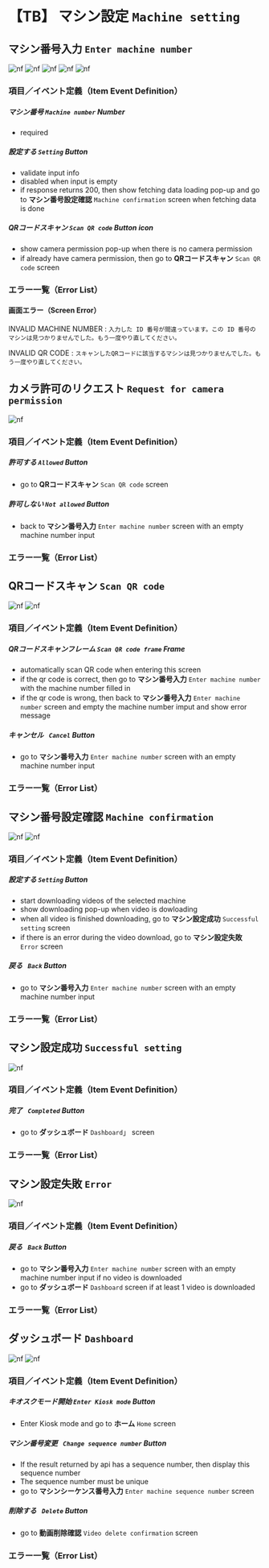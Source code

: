 # 【TB】 **マシン設定**  `Machine setting`  

## **マシン番号入力**  `Enter machine number`

![nf](image/jp/tb/201setting_machine/MachineNumbersettings.png)
![nf](image/jp/tb/201setting_machine/MachineNumbersettingsscanqr.png)
![nf](image/jp/tb/201setting_machine/MachineNumbersettingsError.png)
![nf](image/jp/tb/201setting_machine/MachineNumbersettingsscanqrError.png)
![nf](image/jp/tb/201setting_machine/MachinesettingLoading.png)

### 項目／イベント定義（Item Event Definition）

##### マシン番号  `Machine number`  **Number**

- required

##### 設定する  `Setting`  **Button**

- validate input info
- disabled when input is empty
- if response returns 200, then show fetching data loading pop-up and go to **マシン番号設定確認**   `Machine confirmation` screen when fetching data is done

##### QRコードスキャン  `Scan QR code`  **Button icon**
- show camera permission pop-up when there is no camera permission
- if already have camera permission, then go to **QRコードスキャン**   `Scan QR code` screen

### エラー一覧（Error List）

#### 画面エラー（Screen Error）

INVALID MACHINE NUMBER
:   `入力した ID 番号が間違っています。この ID 番号のマシンは見つかりませんでした。もう一度やり直してください。`

INVALID QR CODE
:   `スキャンしたQRコードに該当するマシンは見つかりませんでした。もう一度やり直してください。`

## **カメラ許可のリクエスト**  `Request for camera permission`

![nf](image/jp/tb/201setting_machine/CameraPermission.png)

### 項目／イベント定義（Item Event Definition）

##### 許可する  `Allowed`  **Button**

- go to **QRコードスキャン**   `Scan QR code` screen

##### 許可しない  `Not allowed`  **Button**

- back to **マシン番号入力**   `Enter machine number` screen with an empty machine number input

### エラー一覧（Error List）

## **QRコードスキャン**  `Scan QR code`

![nf](image/jp/tb/201setting_machine/Camera.png)
![nf](image/jp/tb/201setting_machine/MachineNumbersettingsscanqrError.png)

### 項目／イベント定義（Item Event Definition）

##### QRコードスキャンフレーム  `Scan QR code frame`  **Frame**

- automatically scan QR code when entering this screen
- if the qr code is correct, then go to **マシン番号入力**  `Enter machine number` with the machine number filled in
- if the qr code is wrong, then back to **マシン番号入力**   `Enter machine number` screen and empty the machine number imput and show error message

##### キャンセル  ` Cancel`  **Button**

- go to **マシン番号入力**   `Enter machine number` screen with an empty machine number input

### エラー一覧（Error List）

## **マシン番号設定確認**  `Machine confirmation`

![nf](image/jp/tb/201setting_machine/MachineConfirmation.png)
![nf](image/jp/tb/201setting_machine/Dowloading.png)

### 項目／イベント定義（Item Event Definition）

##### 設定する  `Setting`  **Button**

- start downloading videos of the selected machine
- show downloading pop-up when video is dowloading
- when all video is finished downloading, go to **マシン設定成功**   `Successful setting` screen
- if there is an error during the video download, go to **マシン設定失敗**   `Error` screen

##### 戻る  ` Back`  **Button**

- go to **マシン番号入力**   `Enter machine number` screen with an empty machine number input

### エラー一覧（Error List）

## **マシン設定成功**   `Successful setting`

![nf](image/jp/tb/201setting_machine/Success.png)

### 項目／イベント定義（Item Event Definition）

##### 完了  ` Completed`  **Button**

- go to **ダッシュボード**   `Dashboard`」 screen

### エラー一覧（Error List）

## **マシン設定失敗**   `Error`

![nf](image/jp/tb/201setting_machine/Error.png)

### 項目／イベント定義（Item Event Definition）

##### 戻る  ` Back`  **Button**

- go to **マシン番号入力**   `Enter machine number` screen with an empty machine number input if no video is downloaded
- go to **ダッシュボード**   `Dashboard` screen if at least 1 video is downloaded

### エラー一覧（Error List）

## **ダッシュボード**   `Dashboard`

![nf](image/jp/tb/201setting_machine/Dashboardfirsttime.png)
![nf](image/jp/tb/201setting_machine/Dashboardchangesequence.png)

### 項目／イベント定義（Item Event Definition）

##### キオスクモード開始  `Enter Kiosk mode`  **Button**

- Enter Kiosk mode and go to **ホーム**   `Home` screen

##### マシン番号変更  ` Change sequence number`  **Button**

- If the result returned by api has a sequence number, then display this sequence number
- The sequence number must be unique
- go to **マシンシーケンス番号入力**   `Enter machine sequence number` screen

##### 削除する  ` Delete`  **Button**

- go to **動画削除確認**   `Video delete confirmation` screen

### エラー一覧（Error List）